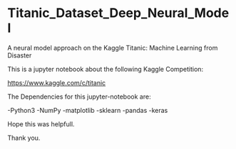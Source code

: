 # Titanic_Dataset_Deep_Neural_Model
A neural model approach on the Kaggle Titanic: Machine Learning from Disaster

This is a jupyter notebook about the following Kaggle Competition:

https://www.kaggle.com/c/titanic


The Dependencies for this jupyter-notebook are:

-Python3
-NumPy
-matplotlib
-sklearn
-pandas
-keras


Hope this was helpfull.

Thank you.